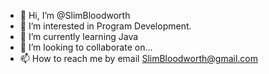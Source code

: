 - 👋 Hi, I’m @SlimBloodworth
- 👀 I’m interested in Program Development.
- 🌱 I’m currently learning Java
- 💞️ I’m looking to collaborate on...
- 📫 How to reach me by email SlimBloodworth@gmail.com

<!---
SlimBloodworth/SlimBloodworth is a ✨ special ✨ repository because its `README.md` (this file) appears on your GitHub profile.
You can click the Preview link to take a look at your changes.
--->
